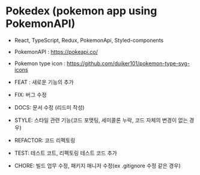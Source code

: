 # Pokedex (pokemon app using PokemonAPI)

* React, TypeScript, Redux, PokemonApi, Styled-components
* PokemonAPI : https://pokeapi.co/
* Pokemon type icon : https://github.com/duiker101/pokemon-type-svg-icons

* FEAT : 새로운 기능의 추가
* FIX: 버그 수정
* DOCS: 문서 수정 (리드미 작성)
* STYLE: 스타일 관련 기능(코드 포맷팅, 세미콜론 누락, 코드 자체의 변경이 없는 경우)
* REFACTOR: 코드 리펙토링
* TEST: 테스트 코트, 리펙토링 테스트 코드 추가
* CHORE: 빌드 업무 수정, 패키지 매니저 수정(ex .gitignore 수정 같은 경우)

